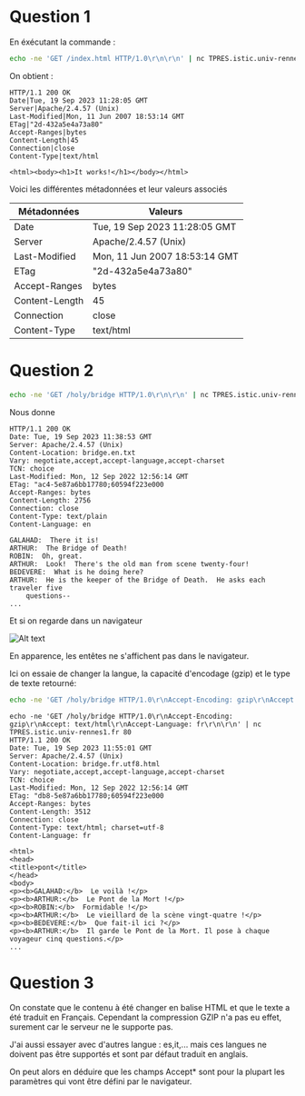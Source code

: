# Question 1

En éxécutant la commande :
```bash
echo -ne 'GET /index.html HTTP/1.0\r\n\r\n' | nc TPRES.istic.univ-rennes1.fr 80
```
On obtient :
```
HTTP/1.1 200 OK
Date|Tue, 19 Sep 2023 11:28:05 GMT
Server|Apache/2.4.57 (Unix)
Last-Modified|Mon, 11 Jun 2007 18:53:14 GMT
ETag|"2d-432a5e4a73a80"
Accept-Ranges|bytes
Content-Length|45
Connection|close
Content-Type|text/html

<html><body><h1>It works!</h1></body></html>
```

Voici les différentes métadonnées et leur valeurs associés


|Métadonnées|Valeurs|
|---|---|
|Date|Tue, 19 Sep 2023 11:28:05 GMT|
|Server|Apache/2.4.57 (Unix)|
|Last-Modified|Mon, 11 Jun 2007 18:53:14 GMT|
|ETag|"2d-432a5e4a73a80"|
|Accept-Ranges|bytes|
|Content-Length|45|
|Connection|close|
|Content-Type|text/html|

# Question 2

```bash
echo -ne 'GET /holy/bridge HTTP/1.0\r\n\r\n' | nc TPRES.istic.univ-rennes1.fr 80
```
Nous donne

```
HTTP/1.1 200 OK
Date: Tue, 19 Sep 2023 11:38:53 GMT
Server: Apache/2.4.57 (Unix)
Content-Location: bridge.en.txt
Vary: negotiate,accept,accept-language,accept-charset
TCN: choice
Last-Modified: Mon, 12 Sep 2022 12:56:14 GMT
ETag: "ac4-5e87a6bb17780;60594f223e000
Accept-Ranges: bytes
Content-Length: 2756
Connection: close
Content-Type: text/plain
Content-Language: en

GALAHAD:  There it is!
ARTHUR:  The Bridge of Death!
ROBIN:  Oh, great.
ARTHUR:  Look!  There's the old man from scene twenty-four!
BEDEVERE:  What is he doing here?
ARTHUR:  He is the keeper of the Bridge of Death.  He asks each traveler five
    questions--
...
```

Et si on regarde dans un navigateur

![Alt text](image.png)

En apparence, les entêtes ne s'affichent pas dans le navigateur. 


Ici on essaie de changer la langue, la capacité d'encodage (gzip) et le type de texte retourné:
```bash
echo -ne 'GET /holy/bridge HTTP/1.0\r\nAccept-Encoding: gzip\r\nAccept: text/html\r\nAccept-Language: fr\r\n\r\n' | nc TPRES.istic.univ-rennes1.fr 80
```

```
echo -ne 'GET /holy/bridge HTTP/1.0\r\nAccept-Encoding: gzip\r\nAccept: text/html\r\nAccept-Language: fr\r\n\r\n' | nc TPRES.istic.univ-rennes1.fr 80
HTTP/1.1 200 OK
Date: Tue, 19 Sep 2023 11:55:01 GMT
Server: Apache/2.4.57 (Unix)
Content-Location: bridge.fr.utf8.html
Vary: negotiate,accept,accept-language,accept-charset
TCN: choice
Last-Modified: Mon, 12 Sep 2022 12:56:14 GMT
ETag: "db8-5e87a6bb17780;60594f223e000
Accept-Ranges: bytes
Content-Length: 3512
Connection: close
Content-Type: text/html; charset=utf-8
Content-Language: fr

<html>
<head>
<title>pont</title>
</head>
<body>
<p><b>GALAHAD:</b>  Le voilà !</p>
<p><b>ARTHUR:</b>  Le Pont de la Mort !</p>
<p><b>ROBIN:</b>  Formidable !</p>
<p><b>ARTHUR:</b>  Le vieillard de la scène vingt-quatre !</p>
<p><b>BEDEVERE:</b>  Que fait-il ici ?</p>
<p><b>ARTHUR:</b>  Il garde le Pont de la Mort. Il pose à chaque voyageur cinq questions.</p>
...
```

# Question 3
On constate que le contenu à été changer en balise HTML et que le texte a été traduit en Français. Cependant la compression GZIP n'a pas eu effet, surement car le serveur ne le supporte pas.

J'ai aussi essayer avec d'autres langue : es,it,... mais ces langues ne doivent pas être supportés et sont par défaut traduit en anglais.

On peut alors en déduire que les champs Accept* sont pour la plupart les paramètres qui vont être défini par le navigateur.
